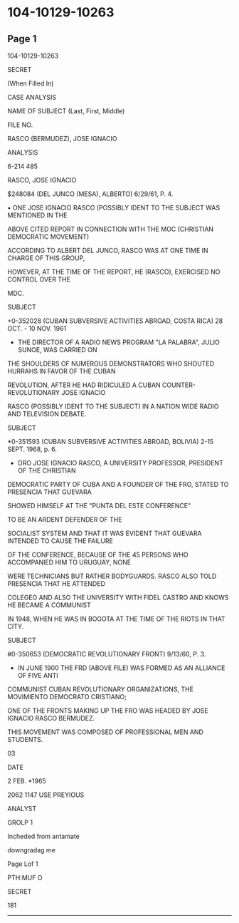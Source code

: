 # 104-10129-10263

## Page 1

104-10129-10263

SECRET

(When Filled In)

CASE ANALYSIS

NAME OF SUBJECT (Last, First, Middle)

FILE NO.

RASCO (BERMUDEZ), JOSE IGNACIO

ANALYSIS

6-214 485

RASCO, JOSE IGNACIO

$248084 (DEL JUNCO (MESA), ALBERTO) 6/29/61, P. 4.

• ONE JOSE IGNACIO RASCO (POSSIBLY IDENT TO THE SUBJECT WAS MENTIONED IN THE

ABOVE CITED REPORT IN CONNECTION WITH THE MOC (CHRISTIAN DEMOCRATIC MOVEMENT)

ACCORDING TO ALBERT DEL JUNCO, RASCO WAS AT ONE TIME IN CHARGE OF THIS GROUP,

HOWEVER, AT THE TIME OF THE REPORT, HE (RASCO), EXERCISED NO CONTROL OVER THE

MDC.

SUBJECT

+0-352028 (CUBAN SUBVERSIVE ACTIVITIES ABROAD, COSTA RICA) 28 OCT. - 10 NOV. 1961

- THE DIRECTOR OF A RADIO NEWS PROGRAM "LA PALABRA", JULIO SUNOE, WAS CARRIED ON

THE SHOULDERS OF NUMEROUS DEMONSTRATORS WHO SHOUTED HURRAHS IN FAVOR OF THE CUBAN

REVOLUTION, AFTER HE HAD RIDICULED A CUBAN COUNTER-REVOLUTIONARY JOSE IGNACIO

RASCO (POSSIBLY IDENT TO THE SUBJECT) IN A NATION WIDE RADIO AND TELEVISION DEBATE.

SUBJECT

*0-351593 (CUBAN SUBVERSIVE ACTIVITIES ABROAD, BOLIVIA) 2-15 SEPT. 1968, p. 6.

- DRO JOSE IGNACIO RASCO, A UNIVERSITY PROFESSOR, PRESIDENT OF THE CHRISTIAN

DEMOCRATIC PARTY OF CUBA AND A FOUNDER OF THE FRO, STATED TO PRESENCIA THAT GUEVARA

SHOWED HIMSELF AT THE "PUNTA DEL ESTE CONFERENCE"

TO BE AN ARDENT DEFENDER OF THE

SOCIALIST SYSTEM AND THAT IT WAS EVIDENT THAT GUEVARA INTENDED TO CAUSE THE FAILURE

OF THE CONFERENCE, BECAUSE OF THE 45 PERSONS WHO ACCOMPANIED HIM TO URUGUAY, NONE

WERE TECHNICIANS BUT RATHER BODYGUARDS. RASCO ALSO TOLD PRESENCIA THAT HE ATTENDED

COLEGEO AND ALSO THE UNIVERSITY WITH FIDEL CASTRO AND KNOWS HE BECAME A COMMUNIST

IN 1948, WHEN HE WAS IN BOGOTA AT THE TIME OF THE RIOTS IN THAT CITY.

SUBJECT

#0-350653 (DEMOCRATIC REVOLUTIONARY FRONT) 9/13/60, P. 3.

- IN JUNE 1900 THE FRD (ABOVE FILE) WAS FORMED AS AN ALLIANCE OF FIVE ANTI

COMMUNIST CUBAN REVOLUTIONARY ORGANIZATIONS, THE MOVIMIENTO DEMOCRATO CRISTIANO;

ONE OF THE FRONTS MAKING UP THE FRO WAS HEADED BY JOSE IGNACIO RASCO BERMUDEZ.

THIS MOVEMENT WAS COMPOSED OF PROFESSIONAL MEN AND STUDENTS.

03

DATE

2 FEB. *1965

2062 1147 USE PREYIOUS

ANALYST

GROLP 1

Incheded from antamate

downgradag me

Page Lof 1

PTH:MUF O

SECRET

181

---

